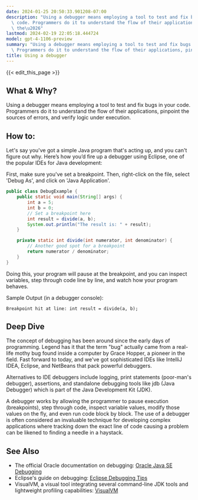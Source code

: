 ```yaml
---
date: 2024-01-25 20:50:33.901208-07:00
description: "Using a debugger means employing a tool to test and fix bugs in your\
  \ code. Programmers do it to understand the flow of their applications, pinpoint\
  \ the\u2026"
lastmod: 2024-02-19 22:05:18.444724
model: gpt-4-1106-preview
summary: "Using a debugger means employing a tool to test and fix bugs in your code.\
  \ Programmers do it to understand the flow of their applications, pinpoint the\u2026"
title: Using a debugger
---
```


{{< edit_this_page >}}

## What & Why?
Using a debugger means employing a tool to test and fix bugs in your code. Programmers do it to understand the flow of their applications, pinpoint the sources of errors, and verify logic under execution.

## How to:
Let's say you've got a simple Java program that's acting up, and you can't figure out why. Here’s how you’d fire up a debugger using Eclipse, one of the popular IDEs for Java development:

First, make sure you've set a breakpoint. Then, right-click on the file, select 'Debug As', and click on 'Java Application'.

```Java
public class DebugExample {
    public static void main(String[] args) {
        int a = 5;
        int b = 0;
        // Set a breakpoint here
        int result = divide(a, b);
        System.out.println("The result is: " + result);
    }

    private static int divide(int numerator, int denominator) {
        // Another good spot for a breakpoint
        return numerator / denominator;
    }
}
```

Doing this, your program will pause at the breakpoint, and you can inspect variables, step through code line by line, and watch how your program behaves.

Sample Output (in a debugger console):
```
Breakpoint hit at line: int result = divide(a, b);
```

## Deep Dive
The concept of debugging has been around since the early days of programming. Legend has it that the term "bug" actually came from a real-life mothy bug found inside a computer by Grace Hopper, a pioneer in the field. Fast forward to today, and we've got sophisticated IDEs like IntelliJ IDEA, Eclipse, and NetBeans that pack powerful debuggers.

Alternatives to IDE debuggers include logging, print statements (poor-man's debugger), assertions, and standalone debugging tools like jdb (Java Debugger) which is part of the Java Development Kit (JDK).

A debugger works by allowing the programmer to pause execution (breakpoints), step through code, inspect variable values, modify those values on the fly, and even run code block by block. The use of a debugger is often considered an invaluable technique for developing complex applications where tracking down the exact line of code causing a problem can be likened to finding a needle in a haystack.

## See Also
- The official Oracle documentation on debugging: [Oracle Java SE Debugging](https://docs.oracle.com/javase/8/docs/technotes/tools/windows/jdb.html)
- Eclipse's guide on debugging: [Eclipse Debugging Tips](https://www.eclipse.org/community/eclipse_newsletter/2017/june/article4.php)
- VisualVM, a visual tool integrating several command-line JDK tools and lightweight profiling capabilities: [VisualVM](https://visualvm.github.io/)

